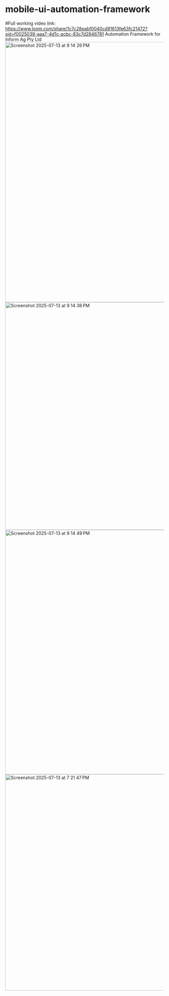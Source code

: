 # mobile-ui-automation-framework
#Full working video link: https://www.loom.com/share/1c7c28eabf0040cd91613fe63fc21472?sid=f0025039-aaa7-4d1c-acbc-83c7d2846781
Automation Framework for Inform Ag Pty Ltd 
<img width="784" height="825" alt="Screenshot 2025-07-13 at 9 14 26 PM" src="https://github.com/user-attachments/assets/e98d15f1-2740-4ea1-ae1f-d053d54b936f" />
<img width="753" height="722" alt="Screenshot 2025-07-13 at 9 14 38 PM" src="https://github.com/user-attachments/assets/c598d074-94c9-4ed9-8a58-0e4b16432b71" />
<img width="1278" height="775" alt="Screenshot 2025-07-13 at 9 14 49 PM" src="https://github.com/user-attachments/assets/e188ba04-5873-4e09-9798-0b3704798750" />
<img width="1073" height="686" alt="Screenshot 2025-07-13 at 7 21 47 PM" src="https://github.com/user-attachments/assets/64d0a2a9-2b31-4f4a-a93a-6d9379e9a09d" />
